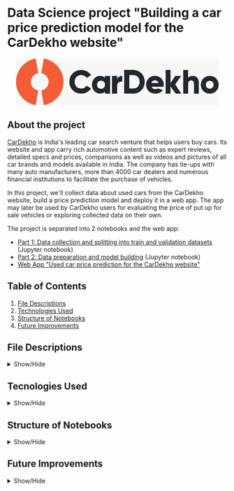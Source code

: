 # Data Science project "Building a car price prediction model for the CarDekho website"
<p align="center">
  <img src="https://github.com/ZaikaBohdan/ds_car_price_proj/blob/main/imgs/car_dekho.jpg?raw=true" />
</p>

## About the project
[CarDekho](https://www.cardekho.com/) is India's leading car search venture that helps users buy cars. Its website and app carry rich automotive content such as expert reviews, detailed specs and prices, comparisons as well as videos and pictures of all car brands and models available in India. The company has tie-ups with many auto manufacturers, more than 4000 car dealers and numerous financial institutions to facilitate the purchase of vehicles.

In this project, we'll collect data about used cars from the CarDekho website, build a price prediction model and deploy it in a web app. The app may later be used by CarDekho users for evaluating the price of put up for sale vehicles or exploring collected data on their own.

The project is separated into 2 notebooks and the web app:
* [Part 1: Data collection and splitting into train and validation datasets](https://nbviewer.org/github/ZaikaBohdan/ds_car_price_proj/blob/main/car_price_part_1.ipynb) (Jupyter notebook)
* [Part 2: Data preparation and model building](https://nbviewer.org/github/ZaikaBohdan/ds_car_price_proj/blob/main/car_price_part_2.ipynb) (Jupyter notebook)
* [Web App "Used car price prediction for the CarDekho website"](https://share.streamlit.io/zaikabohdan/ds_car_price_proj/main/app/app.py)

## Table of Contents
1. [File Descriptions](#File_Description)
2. [Technologies Used](#Technologies_Used)    
3. [Structure of Notebooks](#Structure_of_Notebooks)
4. [Future Improvements](#Future_Improvements)

## File Descriptions
<details>
<a name="File_Description"></a>
<summary>Show/Hide</summary>
<br>

* **[app](https://github.com/ZaikaBohdan/ds_car_price_proj/tree/main/app)**: folder containing files for creating the [web app](https://share.streamlit.io/zaikabohdan/ds_car_price_proj/main/app/app.py)
  * **app.py**: file with code related to app interface
  * **func.py**: file with code related to data processing and predicting car prices
  * **requirements.txt**: file with list of required Python lybraries for the web app 
* **[data](https://github.com/ZaikaBohdan/ds_car_price_proj/tree/main/data)**: folder containing all data files
  * **Car details v3.csv**: [Vehicle dataset](https://www.kaggle.com/nehalbirla/vehicle-dataset-from-cardekho?select=Car+details+v3.csv) from Kaggle
  * **Cardekho_Extract.csv**: [Used Car Prices in India](https://www.kaggle.com/saisaathvik/used-cars-dataset-from-cardekhocom?select=Cardekho_Extract.csv) dataset from Kaggle
  * **train.csv**, **valid.csv**: splitted pre-cleaned (with methods that don't cause data leakage) data, result of the first notebook  [Part 1: Data collection and splitting into train and validation datasets](https://nbviewer.org/github/ZaikaBohdan/ds_car_price_proj/blob/main/car_price_part_2.ipynb)
  * **clean_train.csv**: cleaned train dataset used for model building
  * **valid_without_price.csv**: validation dataset without car price column (*selling_price_inr*)
* **[imgs](https://github.com/ZaikaBohdan/ds_car_price_proj/tree/main/imgs)**: folder with images used in jupyter notebooks and README
* **[model](https://github.com/ZaikaBohdan/ds_car_price_proj/tree/main/model)**: folder containing trained Random Forest Regression model saved with pickle
* **[car_price_part_1.ipynb](https://nbviewer.org/github/ZaikaBohdan/ds_car_price_proj/blob/main/car_price_part_1.ipynb)**: notebook with data collection and splitting
* **[car_price_part_2.ipynb](https://nbviewer.org/github/ZaikaBohdan/ds_car_price_proj/blob/main/car_price_part_2.ipynb)**: notebook with data preparation and model building
</details>
  
## Tecnologies Used
<details>
<a name="Technologies_Used"></a>
<summary>Show/Hide</summary>
<br>
    
* **Python**
* **Pandas**
* **Numpy**
* **Matplotlib**
* **Seaborn**
* **Scikit-Learn**
* **Streamlit**
</details>

## Structure of Notebooks
<details>
<a name="Structure_of_Notebooks"></a>
<summary>Show/Hide</summary>
<br>
    
[Part 1: Data collection and splitting into train and validation datasets](https://nbviewer.org/github/ZaikaBohdan/ds_car_price_proj/blob/main/car_price_part_1.ipynb)
  * Data Collection
  * Create train and validation datasets
    * Find corresponding and non-corresponding columns of both datasets
    * Data cleaning of [Vehicle dataset](https://www.kaggle.com/nehalbirla/vehicle-dataset-from-cardekho?select=Car+details+v3.csv)
    * Data cleaning of [Used Car Prices in India](https://www.kaggle.com/saisaathvik/used-cars-dataset-from-cardekhocom?select=Cardekho_Extract.csv)
    * Combine the datasets
    * Manage duplicate rows, outliers and null values (with methods that don't cause data leakage for future train/validation split)
    * Split data into train and validation datasets


[Part 2: Data preparation and model building](https://nbviewer.org/github/ZaikaBohdan/ds_car_price_proj/blob/main/car_price_part_2.ipynb)
  * Data cleaning of train dataset
  * Exploratory data analysis
  * Feature Engineering
  * Model Building
</details>

## Future Improvements
<details>
<a name="Future_Improvements"></a>
<summary>Show/Hide</summary>
<br>

* Add feature selection
* Try using different regression models

